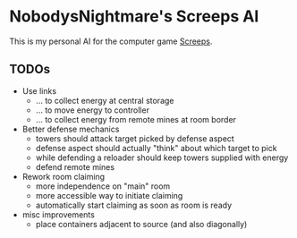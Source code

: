 # NobodysNightmare's Screeps AI

This is my personal AI for the computer game [Screeps](https://screeps.com).

## TODOs

* Use links
    * ... to collect energy at central storage
    * ... to move energy to controller
    * ... to collect energy from remote mines at room border
* Better defense mechanics
    * towers should attack target picked by defense aspect
    * defense aspect should actually "think" about which target to pick
    * while defending a reloader should keep towers supplied with energy
    * defend remote mines
* Rework room claiming
    * more independence on "main" room
    * more accessible way to initiate claiming
    * automatically start claiming as soon as room is ready
* misc improvements
    * place containers adjacent to source (and also diagonally)
